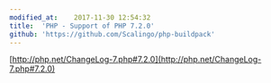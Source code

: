 ```yaml
---
modified_at:	2017-11-30 12:54:32
title:	'PHP - Support of PHP 7.2.0'
github: 'https://github.com/Scalingo/php-buildpack'
---
```


[http://php.net/ChangeLog-7.php#7.2.0](http://php.net/ChangeLog-7.php#7.2.0)
